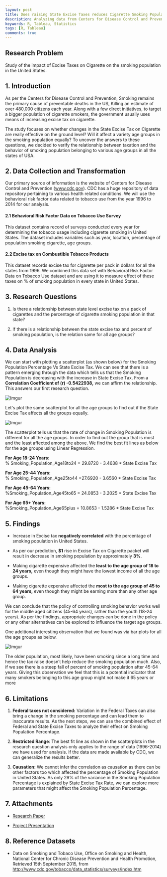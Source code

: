 ```yaml
---
layout: post
title: Does raising State Excise Taxes reduces Cigarette Smoking Population?
description: Analyzing data from Centers for Disease Control and Prevention to study the effect.
keywords: R, Tableau, Statistics
tags: [R, Tableau]
comments: true
---
```


## Research Problem   
Study of the impact of Excise Taxes on Cigarette on the smoking population in the United States.

## 1. Introduction

As per the Centers for Disease Control and Prevention, Smoking remains the primary cause of preventable deaths in the US, Killing an estimate of over 480,000 citizens each year. Along with a few direct initiatives, to target a bigger population of cigarette smokers, the government usually uses means of increasing excise tax on cigarette.  

The study focuses on whether changes in the State Excise Tax on Cigarette are really effective on the ground level? Will it affect a variety age groups in the smoking population equally? To uncover the answers to these questions, we decided to verify the relationship between taxation and the behavior of smoking population belonging to various age groups in all the states of USA.

## 2. Data Collection and Transformation

Our primary source of information is the website of Centers for Disease Control and Prevention (www.cdc.gov). CDC has a huge repository of data repository pertaining to various health related conditions. We will use the behavioral risk factor data related to tobacco use from the year 1996 to 2014 for our analysis.

####	2.1 Behavioral Risk Factor Data on Tobacco Use Survey
This dataset contains record of surveys conducted every year for determining the tobacco usage including cigarette smoking in United States. The dataset includes variables such as year, location, percentage of population smoking cigarette, age groups.

####	2.2 Excise tax on Combustible Tobacco Products
This dataset records excise tax for cigarette per pack in dollars for all the states from 1996. We combined this data set with Behavioral Risk Factor Data on Tobacco Use dataset and are using it to measure effect of these taxes on % of smoking population in every state in United States.

## 3. Research Questions
1. Is there a relationship between state level excise tax on a pack of cigarettes and the percentage of cigarette smoking population in that state?

2. If there is a relationship between the state excise tax and percent of smoking population, is the relation same for all age groups?

## 4. Data Analysis

We can start with plotting a scatterplot (as shown below) for the Smoking Population Percentage Vs State Excise Tax. We can see that there is a pattern emerging through the data which tells us that the Smoking Population is decreasing with the increase in State Excise Tax. From a <b>Correlation Coefficient of (r) -0.5422938,</b> we can affirm the relationship. This answers our first research question.

![Imgur](http://i.imgur.com/hR2lbTq.png)

Let's plot the same scatterplot for all the age groups to find out if the State Excise Tax affects all the groups equally.  

![Imgur](http://i.imgur.com/K77Tzkj.jpg)

The scatterplot tells us that the rate of change in Smoking Population is different for all the age groups. In order to find out the group that is most and the least affected among the above. We find the best fit lines as below for the age groups using Linear Regression.

<b>For Age 18-24 Years:</b>  
% Smoking_Population_Age18to24 = 29.8720 - 3.4638 * State Excise Tax

<b>For Age 25-44 Years:</b>  
% Smoking_Population_Age25to44 =27.6920 - 3.6560 * State Excise Tax

<b>For Age 45-64 Years:</b>  
%Smoking_Population_Age45to65 = 24.0853 - 3.2025 * State Excise Tax

<b>For Age 65+ Years:</b>  
%Smoking_Population_Age65plus = 10.8653 - 1.5286 * State Excise Tax


## 5. Findings

- Increase in Excise tax <b>negatively correlated</b> with the percentage of smoking population in United States.  

- As per our prediction, <b>$1</b> rise in Excise Tax on Cigarette packet will result in decrease in smoking population by approximately <b>3%</b>.

- Making cigarette expensive affected the <b>least to the age group of 18 to 24 years,</b> even though they might have the lowest income of all the age groups.

- Making cigarette expensive affected the <b>most to the age group of 45 to 64 years,</b> even though they might be earning more than any other age group.

We can conclude that the policy of controlling smoking behavior works well for the middle aged citizens (45-64 years), rather than the youth (18-24 years). As per the findings, appropriate changes can be done in the policy or any other alternatives can be explored to influence the target age groups.

One additional interesting observation that we found was via bar plots for all the age groups as below.

![Imgur](http://i.imgur.com/zFTVw0B.png)

The older population, most likely, have been smoking since a long time and hence the tax raise doesn’t help reduce the smoking population much. Also, if we see there is a steep fall of percent of smoking population after 45-64 years. Giving this observation we feel that this is a potential indicator that many smokers belonging to this age group might not make it 65 years or more

## 6. Limitations

1.	<b>Federal taxes not considered:</b> Variation in the Federal Taxes can also bring a change in the smoking percentage and can lead them to inaccurate results. As the next steps, we can use the combined effect of Federal and State Excise Taxes to analyze their effect on Smoking Population Percentage.

2.	<b>Restricted Range</b>: The best fit line as shown in the scatterplots in the research question analysis only applies to the range of data (1996-2014) we have used for analysis. If the data are made available by CDC, we can generalize the results better.

3.	<b>Causation:</b>  We cannot infer the correlation as causation as there can be other factors too which affected the percentage of Smoking Population in United States. As only 29% of the variance in the Smoking Population Percentage is explained by State Excise Tax Rate, we can explore more parameters that might affect the Smoking Population Percentage.


## 7. Attachments

- <a href = "https://github.com/gaurav-shahane/Smoking_Vs_ExciseTax_Data_Analysis/blob/Update/Project_Paper_The%20study%20of%20Higher%20Excise%20Tax%20on%20Cigarette%20on%20Smoking%20Population.pdf">Research Paper<a>

- <a href="https://github.com/gaurav-shahane/Smoking_Vs_ExciseTax_Data_Analysis/blob/master/Project_Presentation_The%20study%20of%20Higher%20Excise%20Tax%20on%20Cigarette%20on%20Smoking%20Population.pptx"> Project Presentation</a>

## 8. Reference Datasets

- Data on Smoking and Tobaco Use, Office on Smoking and Health, National Center for Chronic Disease Prevention and Health Promotion, Retrieved 15th September 2015, from http://www.cdc.gov/tobacco/data_statistics/surveys/index.htm
